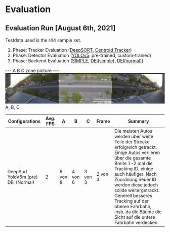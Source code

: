 # Evaluation

## Evaluation Run [August 6th, 2021]
Testdata used is the r44 sample set.

1. Phase: Tracker Evaluation ([DeepSORT](../../docs/modules/tracker.md#DeepSORT), [Centroid Tracker](../../docs/modules/tracker.md#Centroid))
2. Phase: Detector Evaluation ([YOLOv5](../../docs/modules/detector.md): pre-trained, custom-trained)
3. Phase: Backend Evaluation ([SIMPLE](../../docs/modules/backends.md#Basic), [DEI(simple), DEI(normal)](../../docs/modules/backends.md#DEI))


--- A B C zone picture ---
<img src="/gitimg/eval_060821_evalzones.png">
A, B, C

| Configurations   | Avg. FPS   |  A  |   B  |  	C	  |  Frame	|  Summary  |
| -------------    | -------    | ----|------|--------|-----    |-----------|
|  DeepSort YoloV5m (pre) DEI (Normal)  | 2           |   6 von 8  |   4 von 6   |   3 von 3     |   2 von 3      |    Die meisten Autos werden über weite Teile der Strecke erfolgreich getrackt. Einige Autos verlieren über die gesamte Breite 1-2 mal die Tracking ID, einige auch häufiger. Nach Zuordnung neuer ID werden diese jedoch solide weitergetrackt. Generell besseres Tracking auf der oberen Fahrbahn, insb. da die Bäume die Sicht auf die untere Fahrbahn verdecken. |
